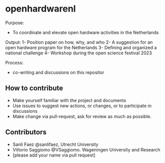 # openhardwarenl

Purpose:
- To coordinate and elevate open hardware activities in the Netherlands

Output:
1- Position paper on how, why, and who
2- A suggestion for an open hardware program for the Netherlands
3- Defining and organized a national challenge
4- Workshop during the open science festival 2023

Process:
- co-writing and discussions on this repositor


## How to contribute
- Make yourself familiar with the project and documents
- Use issues to suggest new actions, or changes, or to participate in discussions
- Make change via pull-request, ask for review as much as possible.


## Contributors
- Sanli Faez @sanlifaez, Utrecht University
- Vittorio Saggiomo @VSaggiomo. Wageningen University and Research
- [please add your name via pull request]
